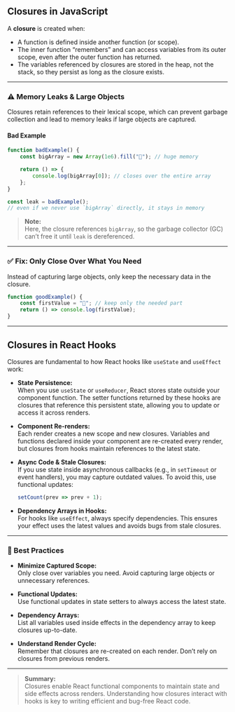 ## Closures in JavaScript

A **closure** is created when:

- A function is defined inside another function (or scope).
- The inner function “remembers” and can access variables from its outer scope, even after the outer function has returned.
- The variables referenced by closures are stored in the heap, not the stack, so they persist as long as the closure exists.

---

### ⚠️ Memory Leaks & Large Objects

Closures retain references to their lexical scope, which can prevent garbage collection and lead to memory leaks if large objects are captured.

#### **Bad Example**

```js
function badExample() {
    const bigArray = new Array(1e6).fill("💾"); // huge memory

    return () => {
        console.log(bigArray[0]); // closes over the entire array
    };
}

const leak = badExample(); 
// even if we never use `bigArray` directly, it stays in memory 
```

> **Note:**  
> Here, the closure references `bigArray`, so the garbage collector (GC) can’t free it until `leak` is dereferenced.

---

### ✅ **Fix: Only Close Over What You Need**

Instead of capturing large objects, only keep the necessary data in the closure.

```js
function goodExample() {
    const firstValue = "💾"; // keep only the needed part
    return () => console.log(firstValue);
}
```

---

## Closures in React Hooks

Closures are fundamental to how React hooks like `useState` and `useEffect` work:

- **State Persistence:**  
  When you use `useState` or `useReducer`, React stores state outside your component function. The setter functions returned by these hooks are closures that reference this persistent state, allowing you to update or access it across renders.

- **Component Re-renders:**  
  Each render creates a new scope and new closures. Variables and functions declared inside your component are re-created every render, but closures from hooks maintain references to the latest state.

- **Async Code & Stale Closures:**  
  If you use state inside asynchronous callbacks (e.g., in `setTimeout` or event handlers), you may capture outdated values. To avoid this, use functional updates:  
  ```js
  setCount(prev => prev + 1);
  ```

- **Dependency Arrays in Hooks:**  
  For hooks like `useEffect`, always specify dependencies. This ensures your effect uses the latest values and avoids bugs from stale closures.

---

### 📝 Best Practices

- **Minimize Captured Scope:**  
  Only close over variables you need. Avoid capturing large objects or unnecessary references.

- **Functional Updates:**  
  Use functional updates in state setters to always access the latest state.

- **Dependency Arrays:**  
  List all variables used inside effects in the dependency array to keep closures up-to-date.

- **Understand Render Cycle:**  
  Remember that closures are re-created on each render. Don’t rely on closures from previous renders.

---

> **Summary:**  
> Closures enable React functional components to maintain state and side effects across renders. Understanding how closures interact with hooks is key to writing efficient and bug-free React code.